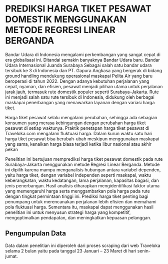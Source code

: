 # PREDIKSI HARGA TIKET PESAWAT DOMESTIK MENGGUNAKAN METODE REGRESI LINEAR BERGANDA 

Bandar Udara di Indonesia mengalami perkembangan yang sangat cepat di era globalisasi ini. Ditandai semakin banyaknya Bandar Udara baru. Bandar Udara Internasional Juanda Surabaya Sebagai salah satu bandar udara tersibuk ke 3 di Indonesia dan PT. Gapura Angkasa yang bergerak di bidang ground handling mendukung operasional maskapai Pelita Air yang baru beroperasi di tahun 2022. Dengan adanya kebutuhan perjalanan yang cepat, nyaman, dan efisien, pesawat menjadi pilihan utama untuk perjalanan jarak jauh, termasuk rute domestik populer seperti Surabaya-Jakarta. Rute ini menjadi salah satu rute tersibuk di Indonesia, didukung oleh berbagai maskapai penerbangan yang menawarkan layanan dengan variasi harga tiket. 

Harga tiket pesawat selalu mengalami perubahan, sehingga ada sebagian konsumen yang merasa kebingungan dengan perubahan harga tiket pesawat di setiap waktunya. Praktik penetapan harga tiket pesawat di Traveloka.com mengalami fluktuasi harga. Dalam kurun waktu satu hari harga tiket pesawat bisa berubah-ubah meskipun menggunakan maskapai yang sama, kenaikan harga biasa terjadi ketika libur nasional atau akhir pekan

Penelitian ini bertujuan memprediksi harga tiket pesawat domestik pada rute Surabaya-Jakarta menggunakan metode Regresi Linear Berganda. Metode ini dipilih karena mampu menganalisis hubungan antara variabel dependen, yaitu harga tiket, dengan variabel independen seperti maskapai, waktu keberangkatan, waktu kedatangan, lama perjalanan, kapasitas bagasi, dan jenis penerbangan. Hasil analisis diharapkan mengidentifikasi faktor utama yang memengaruhi harga serta menggambarkan pola harga pada rute dengan tingkat permintaan tinggi ini. Prediksi harga tiket penting bagi penumpang untuk merencanakan perjalanan lebih efisien dan memahami pola fluktuasi harga. Sementara itu, maskapai dapat menggunakan hasil penelitian ini untuk menyusun strategi harga yang kompetitif, mengoptimalkan pendapatan, dan meningkatkan kepuasan pelanggan.

## Pengumpulan Data
Data dalam penelitian ini diperoleh dari proses scraping dari web Traveloka selama 2 bulan yaitu pada tanggal 23 Januari – 23 Maret di hari senin-jumat. 
